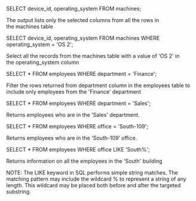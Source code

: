 SELECT device_id, operating_system 
FROM machines;

The output lists only the selected columns from all the rows in the machines table

SELECT device_id, operating_system 
FROM machines 
WHERE operating_system = 'OS 2';

Select all the records from the machines table with a value of 'OS 2' in the operating_system column

SELECT * 
FROM employees 
WHERE department = 'Finance';

Filter the rows returned from department column in the employees table to include only employees from the 'Finance' department

SELECT * 
FROM employees 
WHERE department = 'Sales';

Returns employees who are in the 'Sales' department.

SELECT * 
FROM employees 
WHERE office = 'South-109';

Returns employees who are in the 'South-109’ office.

SELECT * 
FROM employees 
WHERE office LIKE 'South%';

Returns information on all the employees in the 'South' building

NOTE: The LIKE keyword in SQL performs simple string matches. The matching pattern may include the wildcard % to represent a string of any length. This wildcard may be placed both before and after the targeted substring.






